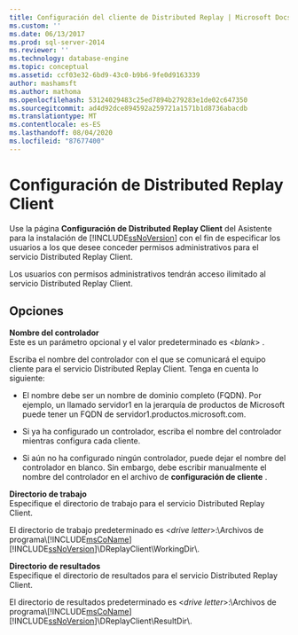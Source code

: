 ```yaml
---
title: Configuración del cliente de Distributed Replay | Microsoft Docs
ms.custom: ''
ms.date: 06/13/2017
ms.prod: sql-server-2014
ms.reviewer: ''
ms.technology: database-engine
ms.topic: conceptual
ms.assetid: ccf03e32-6bd9-43c0-b9b6-9fe0d9163339
author: mashamsft
ms.author: mathoma
ms.openlocfilehash: 53124029483c25ed7894b279283e1de02c647350
ms.sourcegitcommit: ad4d92dce894592a259721a1571b1d8736abacdb
ms.translationtype: MT
ms.contentlocale: es-ES
ms.lasthandoff: 08/04/2020
ms.locfileid: "87677400"
---
```

# <a name="distributed-replay-client-configuration"></a>Configuración de Distributed Replay Client
  Use la página **Configuración de Distributed Replay Client** del Asistente para la instalación de [!INCLUDE[ssNoVersion](../../includes/ssnoversion-md.md)] con el fin de especificar los usuarios a los que desee conceder permisos administrativos para el servicio Distributed Replay Client.  
  
 Los usuarios con permisos administrativos tendrán acceso ilimitado al servicio Distributed Replay Client.  
  
## <a name="options"></a>Opciones  
 **Nombre del controlador**  
 Este es un parámetro opcional y el valor predeterminado es \<*blank*> .  
  
 Escriba el nombre del controlador con el que se comunicará el equipo cliente para el servicio Distributed Replay Client. Tenga en cuenta lo siguiente:  
  
-   El nombre debe ser un nombre de dominio completo (FQDN). Por ejemplo, un llamado servidor1 en la jerarquía de productos de Microsoft puede tener un FQDN de servidor1.productos.microsoft.com.  
  
-   Si ya ha configurado un controlador, escriba el nombre del controlador mientras configura cada cliente.  
  
-   Si aún no ha configurado ningún controlador, puede dejar el nombre del controlador en blanco. Sin embargo, debe escribir manualmente el nombre del controlador en el archivo de **configuración de cliente** .  
  
 **Directorio de trabajo**  
 Especifique el directorio de trabajo para el servicio Distributed Replay Client.  
  
 El directorio de trabajo predeterminado es \<*drive letter*>:\Archivos de programa\\[!INCLUDE[msCoName](../../includes/msconame-md.md)][!INCLUDE[ssNoVersion](../../includes/ssnoversion-md.md)]\DReplayClient\WorkingDir\\.  
  
 **Directorio de resultados**  
 Especifique el directorio de resultados para el servicio Distributed Replay Client.  
  
 El directorio de resultados predeterminado es \<*drive letter*>:\Archivos de programa\\[!INCLUDE[msCoName](../../includes/msconame-md.md)][!INCLUDE[ssNoVersion](../../includes/ssnoversion-md.md)]\DReplayClient\ResultDir\\.  
  
  
